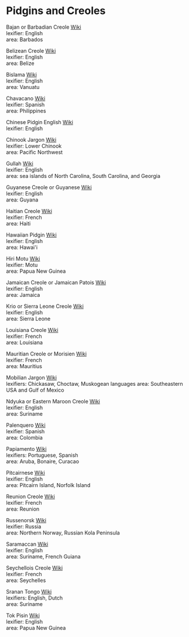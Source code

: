 # Pidgins and Creoles

Bajan or Barbadian Creole [Wiki](https://en.wikipedia.org/wiki/Bajan_Creole)<br>
lexifier: English<br>
area: Barbados<br>

Belizean Creole [Wiki](https://en.wikipedia.org/wiki/Belizean_Creole)<br>
lexifier: English<br>
area: Belize<br>

Bislama [Wiki](https://en.wikipedia.org/wiki/Bislama)<br>
lexifier: English<br>
area: Vanuatu<br>

Chavacano [Wiki](https://en.wikipedia.org/wiki/Chavacano)<br>
lexifier: Spanish<br>
area: Philippines<br>

Chinese Pidgin English [Wiki](https://en.wikipedia.org/wiki/Chinese_Pidgin_English)<br>
lexifier: English<br>

Chinook Jargon [Wiki](https://en.wikipedia.org/wiki/Chinook_Jargon)<br>
lexifier: Lower Chinook<br>
area: Pacific Northwest<br>

Gullah [Wiki](https://en.wikipedia.org/wiki/Gullah)<br>
lexifier: English<br>
area: sea islands of North Carolina, South Carolina, and Georgia<br>

Guyanese Creole or Guyanese [Wiki](https://en.wikipedia.org/wiki/Guyanese_Creole)<br>
lexifier: English<br>
area: Guyana<br>

Haitian Creole [Wiki](https://en.wikipedia.org/wiki/Haitian_Creole)<br>
lexifier: French<br>
area: Haiti<br>

Hawaiian Pidgin [Wiki](https://en.wikipedia.org/wiki/Hawaiian_Pidgin)<br>
lexifier: English<br>
area: Hawai'i<br>

Hiri Motu [Wiki](https://en.wikipedia.org/wiki/Hiri_Motu)<br>
lexifier: Motu<br>
area: Papua New Guinea<br>

Jamaican Creole or Jamaican Patois [Wiki](https://en.wikipedia.org/wiki/Jamaican_Patois)<br>
lexifier: English<br>
area: Jamaica<br>

Krio or Sierra Leone Creole [Wiki](https://en.wikipedia.org/wiki/Krio_language)<br>
lexifier: English<br>
area: Sierra Leone<br>

Louisiana Creole [Wiki](https://en.wikipedia.org/wiki/Louisiana_Creole_people)<br>
lexifier: French<br>
area: Louisiana<br>

Mauritian Creole or Morisien [Wiki](https://en.wikipedia.org/wiki/Mauritian_Creole)<br>
lexifier: French<br>
area: Mauritius<br>

Mobilian Jargon [Wiki](https://en.wikipedia.org/wiki/Mobilian_Jargon)<br>
lexifiers: Chickasaw, Choctaw, Muskogean languages
area: Southeastern USA and Gulf of Mexico<br>

Ndyuka or Eastern Maroon Creole [Wiki](https://en.wikipedia.org/wiki/Ndyuka_language)<br>
lexifier: English<br>
area: Suriname<br>

Palenquero [Wiki](https://en.wikipedia.org/wiki/Palenquero)<br>
lexifier: Spanish<br>
area: Colombia<br>

Papiamento [Wiki](https://en.wikipedia.org/wiki/Papiamento)<br>
lexifiers: Portuguese, Spanish<br>
area: Aruba, Bonaire, Curacao<br>

Pitcairnese [Wiki](https://en.wikipedia.org/wiki/Pitkern_language)<br>
lexifier: English<br>
area: Pitcairn Island, Norfolk Island<br>

Reunion Creole [Wiki](https://en.wikipedia.org/wiki/Réunion_Creole)<br>
lexifier: French<br>
area: Reunion<br>

Russenorsk [Wiki](https://en.wikipedia.org/wiki/Russenorsk)<br>
lexifier: Russia<br>
area: Northern Norway, Russian Kola Peninsula<br>

Saramaccan [Wiki](https://en.wikipedia.org/wiki/Saramaccan_language)<br>
lexifier: English<br>
area: Suriname, French Guiana<br>

Seychellois Creole [Wiki](https://en.wikipedia.org/wiki/Seychellois_Creole)<br>
lexifier: French<br>
area: Seychelles<br>

Sranan Tongo [Wiki](https://en.wikipedia.org/wiki/Sranan_Tongo)<br>
lexifiers: English, Dutch<br>
area: Suriname<br>

Tok Pisin [Wiki](https://en.wikipedia.org/wiki/Tok_Pisin)<br>
lexifier: English<br>
area: Papua New Guinea<br>
